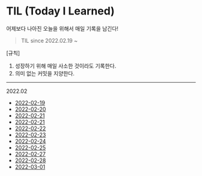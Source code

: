 # TIL (Today I Learned)

어제보다 나아진 오늘을 위해서 매일 기록을 남긴다!

> TIL since 2022.02.19 ~ 

[규칙]
1. 성장하기 위해 매일 사소한 것이라도 기록한다.
2. 의미 없는 커밋을 지양한다.

---

2022.02

- [2022-02-19](https://github.com/JeongIn37/TIL/blob/master/Algorithm/DFS%26BFS.md)
- [2022-02-20](https://github.com/JeongIn37/TIL/blob/master/Algorithm/algorithm_basic.md)
- [2022-02-21](https://github.com/JeongIn37/Fintech2022)
- [2022-02-21](https://github.com/JeongIn37/TIL/blob/master/Interview/Backend/Backend_basic.md)
- [2022-02-22](https://github.com/JeongIn37/Fintech2022/tree/master/fintech)
- [2022-02-23](https://github.com/JeongIn37/Fintech2022/tree/master/fintech)
- [2022-02-24](https://github.com/JeongIn37/Fintech2022/tree/master/fintech)
- [2022-02-25](https://github.com/JeongIn37/Fintech2022/tree/master/fintech)
- [2022-02-27](https://github.com/JeongIn37/TIL/blob/master/Certificate/정보처리기사/3과목.md)
- [2022-02-28](https://github.com/JeongIn37/TIL/blob/master/Certificate/정보처리기사/공부방법.md)
- [2022-03-01](https://github.com/JeongIn37/TIL/blob/master/Certificate/정보처리기사/공부방법.md)

<!--[작성 양식]
주간 인프런에 소개된 5F 양식([개발자의 공유 문화 이모저모 (2) 회고 문화](https://www.inflearn.com/pages/weekly-inflearn-41-20220215?utm_source=mailchimp_email&utm_medium=cps&utm_campaign=inflearn_%ED%8A%B8%EB%9E%98%ED%94%BD_%EC%A3%BC%EA%B0%84%EC%9D%B8%ED%94%84%EB%9F%B0_weekly-inflearn-41-20220215&utm_content=%EC%9E%A0%EC%9E%AC%EA%B3%A0%EA%B0%9D_%EC%A0%84%EC%B2%B4&utm_term=220215_sol))을 바탕으로 진행하고자 한다.

- 제목: 20XX-XX-XX
- 5F

Fact (사실: 무슨 일이 있었나?)
Feeling (느낌: 무슨 느낌이 들었나?)
Finding (배운 점: 어떤 인사이트를 얻었나?)
Future action (향후 행동: 앞으로 무엇을 해야 할까?)
Feedback (피드백: 앞서 정한 향후 행동을 실천해본 뒤, 이에 대해 어떤 피드백을 받았나?)
특히 5F는 개인이 한 활동을 회고하는 데 유용한데요, 어떤 일이 있었고 무엇을 느꼈는지를 시간 순서대로 정리하는 데 도움이 되는 방식이에요. -->
